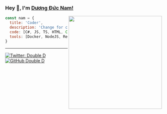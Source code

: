 ### Hey 👋, I'm [Dương Đức Nam!](https://www.facebook.com/nampt1999) 

<img align='right' src="https://media.giphy.com/media/836HiJc7pgzy8iNXCn/giphy.gif" width="300">

```javascript
const nam = {
  title: 'Coder',
  description: 'Change for change!'
  code: [C#, JS, TS, HTML, CSS, Python],
  tools: [Docker, NodeJS, React],
}
```
---

[![Twitter: Double D](https://img.shields.io/twitter/follow/ddnam99?style=social)](https://twitter.com/ddnam99)
[![GitHub Double D](https://img.shields.io/github/followers/ddnam99?label=follow&style=social)](https://github.com/ddnam99)
